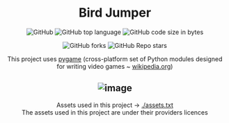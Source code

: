 <div align="center">

# Bird Jumper

![GitHub](https://img.shields.io/github/license/wojtazk/programowanie-obiektowe-projekt)
![GitHub top language](https://img.shields.io/github/languages/top/wojtazk/programowanie-obiektowe-projekt?color=lightblue)
![GitHub code size in bytes](https://img.shields.io/github/languages/code-size/wojtazk/programowanie-obiektowe-projekt) 

![GitHub forks](https://img.shields.io/github/forks/wojtazk/programowanie-obiektowe-projekt?logoColor=blue&style=social)
![GitHub Repo stars](https://img.shields.io/github/stars/wojtazk/programowanie-obiektowe-projekt?style=social)  


This project uses [pygame](https://www.pygame.org/news) (cross-platform set of Python modules designed for writing video games ~ [wikipedia.org](https://en.wikipedia.org/wiki/Pygame))

![image](https://user-images.githubusercontent.com/48928433/226203592-3beea120-9233-46dc-bb2f-39da9fa5ae79.png)
---

Assets used in this project -> [./assets.txt](./assets.txt)  
The assets used in this project are under their providers licences
  
</div>
